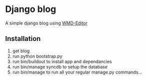 Django blog
===========

A simple django blog using [WMD-Editor][1]

Installation
------------
1. get blog
2. run python bootstrap.py
3. run bin/buildout to install app and dependancies
4. run bin/manage syncdb to setup the database
5. run bin/manage to run all your regular manage.py commands...


  [1]: http://wmd-editor.com
